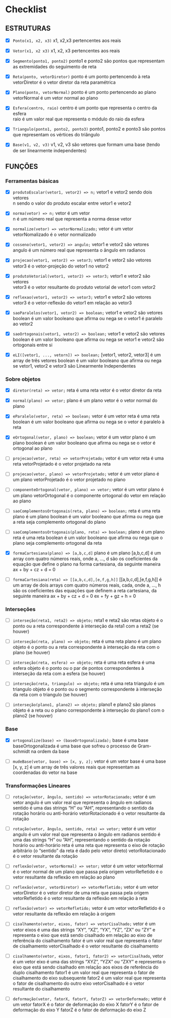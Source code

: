 # Checklist

## ESTRUTURAS

- [x] `Ponto(x1, x2, x3)`
x1, x2,x3 pertencentes aos reais  
  
- [x] `Vetor(x1, x2 x3)`
x1, x2, x3 pertencentes aos reais  
  
- [x] `Segmento(ponto1, ponto2)`
ponto1 e ponto2 são pontos que representam as extremidades do seguimento de reta  
  
- [x] `Reta(ponto, vetorDiretor)`
ponto é um ponto pertencendo à reta  
vetorDiretor é o vetor diretor da reta paramétrica  
  
- [x] `Plano(ponto, vetorNormal)`
ponto é um ponto pertencendo ao plano  
vetorNormal é um vetor normal ao plano  
  
- [x] `Esfera(centro, raio)`
centro é um ponto que representa o centro da esfera  
raio é um valor real que representa o módulo do raio da esfera  
  
- [x] `Triangulo(ponto1, ponto2, ponto3)`
ponto1, ponto2 e ponto3 são pontos que representam os vértices do triângulo
  
- [x] `Base(v1, v2, v3)`
v1, v2, v3 são vetores que formam uma base (tendo de ser linearmente independentes)  

## FUNÇÕES

### Ferramentas básicas

- [x] `produtoEscalar(vetor1, vetor2) => n;`
vetor1 e vetor2 sendo dois vetores  
n sendo o valor do produto escalar entre vetor1 e vetor2  
  
- [x] `norma(vetor) => n;`
vetor é um vetor  
n é um número real que representa a norma desse vetor  
  
- [x] `normalize(vetor) => vetorNormalizado;`
vetor é um vetor  
vetorNomalizado é o vetor normalizado  
  
- [x] `cosseno(vetor1, vetor2) => angulo;`
vetor1 e vetor2 são vetores  
angulo é um número real que representa o ângulo em radianos  
  
- [x] `projecao(vetor1, vetor2) => vetor3;`
vetor1 e vetor2 são vetores  
vetor3 é o vetor-projeção do vetor1 no vetor2  
  
- [x] `produtoVetorial(vetor1, vetor2) => vetor3;`
vetor1 e vetor2 são vetores  
vetor3 é o vetor resultante do produto vetorial de vetor1 com vetor2  
  
- [x] `reflexao(vetor1, vetor2) => vetor3;`
vetor1 e vetor2 são vetores  
vetor3 é o vetor-reflexão do vetor1 em relação ao vetor3  
  
- [x] `saoParalelos(vetor1, vetor2) => boolean;`
vetor1 e vetor2 são vetores  
boolean é um valor booleano que afirma ou nega se o vetor1 é paralelo ao vetor2  
  
- [x] `saoOrtogonais(vetor1, vetor2) => boolean;`
vetor1 e vetor2 são vetores  
boolean é um valor booleano que afirma ou nega se vetor1 e vetor2 são ortogonais entre si  
  
- [x] `eLI([vetor1, ..., vetorn]) => boolean;`
[vetor1, vetor2, vetor3] é um array de três vetores
boolean é um valor booleano que afirma ou nega se vetor1, vetor2 e vetor3 são Linearmente Independentes

### Sobre objetos
- [x] `diretor(reta) => vetor;`
reta é uma reta
vetor é o vetor diretor da reta

- [x] `normal(plano) => vetor;`
plano é um plano
vetor é o vetor normal do plano

- [x] `eParalelo(vetor, reta) => boolean;`
vetor é um vetor
reta é uma reta
boolean é um valor booleano que afirma ou nega se o vetor é paralelo à reta

- [x] `eOrtogonal(vetor, plano) => boolean;`
vetor é um vetor
plano é um plano
boolean é um valor booleano que afirma ou nega se o vetor é ortogonal ao plano

- [ ] `projecao(vetor, reta) => vetorProjetado;`
vetor é um vetor
reta é uma reta
vetorProjetado é o vetor projetado na reta

- [ ] `projecao(vetor, plano) => vetorProjetado;`
vetor é um vetor
plano é um plano
vetorProjetado é o vetor projetado no plano

- [ ] `componenteOrtogonal(vetor, plano) => vetor;`
vetor é um vetor
plano é um plano
vetorOrtogonal é o componente ortogonal do vetor em relação ao plano

- [ ] `saoComplementosOrtogonais(reta, plano) => boolean;`
reta é uma reta
plano é um plano
boolean é um valor booleano que afirma ou nega que a reta seja complemento ortogonal do plano

- [ ] `saoComplementosOrtogonais(plano, reta) => boolean;`
plano é um plano
reta é uma reta
boolean é um valor booleano que afirma ou nega que o plano seja complemento ortogonal da reta

- [x] `formaCartesiana(plano) => [a,b,c,d]`
plano é um plano
[a,b,c,d] é um array com quatro números reais, onde a, ..., d são os coeficientes da equação que
define o plano na forma cartesiana, da seguinte maneira
ax + by + cz + d = 0

- [ ] `formaCartesiana(reta) => [[a,b,c,d],[e,f,g,h]]`
[[a,b,c,d],[e,f,g,h]] é um array de dois arrays com quatro números reais, cada, onde a, ..., h são os
coeficientes das equações que definem a reta cartesiana, da seguinte maneira
ax + by + cz + d = 0
ex + fy + gz + h = 0

### Interseções
- [ ] `interseção(reta1, reta2) => objeto;`
reta1 e reta2 são retas
objeto é o ponto ou a reta correspondente à interseção da reta1 com a reta2 (se houver)

- [ ] `interseção(reta, plano) => objeto;`
reta é uma reta
plano é um plano
objeto é o ponto ou a reta correspondente à interseção da reta com o plano (se houver)

- [ ] `interseção(reta, esfera) => objeto;`
reta é uma reta
esfera é uma esfera
objeto é o ponto ou o par de pontos correspondentes à interseção da reta com a esfera (se houver)

- [ ] `interseção(reta, triangulo) => objeto;`
reta é uma reta
triangulo é um triangulo
objeto é o ponto ou o segmento correspondente à interseção da reta com o triangulo (se houver)

- [ ] `interseção(plano1, plano2) => objeto;`
plano1 e plano2 são planos
objeto é a reta ou o plano correspondente à interseção do plano1 com o plano2 (se houver)

### Base
- [x] `ortogonalize(base) => (baseOrtogonalizada);`
base é uma base
baseOrtogonalizada é uma base que sofreu o processo de Gram-schmidt na ordem da base

- [ ] `mudeBase(vetor, base) => [x, y, z];`
vetor é um vetor
base é uma base
[x, y, z] é um array de três valores reais que representam as coordenadas do vetor na base

### Transformações Lineares
- [ ] `rotação(vetor, ângulo, sentido) => vetorRotacionado;`
vetor é um vetor
angulo é um valor real que representa o ângulo em radianos
sentido é uma das strings “H” ou “AH”, representando o sentido da rotação horário ou anti-horário
vetorRotacionado é o vetor resultante da rotação

- [ ] `rotação(vetor, ângulo, sentido, reta) => vetor;`
vetor é um vetor
angulo é um valor real que representa o ângulo em radianos
sentido é uma das strings “H” ou “AH”, representando o sentido da rotação horário ou anti-horário
reta é uma reta que representa o eixo de rotação arbitrário (o “sentido” da reta é dado pelo vetor
direto)
vetorRotacionado é o vetor resultante da rotação

- [ ] `reflexão(vetor, vetorNormal) => vetor;`
vetor é um vetor
vetorNormal é o vetor normal de um plano que passa pela origem
vetorRefletido é o vetor resultante da reflexão em relação ao plano

- [ ] `reflexão(vetor, vetorDiretor) => vetorRefletido;`
vetor é um vetor
vetorDiretor é o vetor diretor de uma reta que passa pela origem
vetorRefletido é o vetor resultante da reflexão em relação à reta

- [ ] `reflexão(vetor) => vetorRefletido;`
vetor é um vetor
vetorRefletido é o vetor resultante da reflexão em relação à origem

- [ ] `cisalhamento(vetor, eixos, fator) => vetorCisalhado;`
vetor é um vetor
eixos é uma das strings “XY”, “XZ”, “YX”, “YZ”, “ZX” ou “ZY” e representa o eixo que está sendo
cisalhado em relação ao eixo de referência do cisalhamento
fator é um valor real que representa o fator de cisalhamento
vetorCisalhado é o vetor resultante do cisalhamento

- [ ] `cisalhamento(vetor, eixos, fator1, fator2) => vetorCisalhado`,
vetor é um vetor
eixo é uma das strings “XYZ”, “YZX” ou “ZXY” e representa o eixo que está sendo cisalhado em
relação aos eixos de referência do duplo cisalhamento
fator1 é um valor real que representa o fator de cisalhamento do eixo subsequente
fator2 é um valor real que representa o fator de cisalhamento do outro eixo
vetorCisalhado é o vetor resultante do cisalhamento

- [ ] `deformação(vetor, fatorX, fatorY, fatorZ) => vetorDeformado;`
vetor é um vetor
fatorX é o fator de deformação do eixo X
fatorY é o fator de deformação do eixo Y
fatorZ é o fator de deformação do eixo Z
